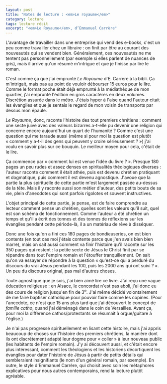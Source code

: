 ```yaml
---
layout: post
title: "Notes de lecture : <em>Le royaume</em>"
category: lecture
tags: lecture récit
excerpt: "<em>Le Royaume</em>, d’Emmanuel Carrère"
---
```


L'avantage de travailler dans une entreprise qui vend des e-books, c'est un peu comme travailler chez un libraire : on finit par être au courant des nouveautés qui se vendent bien. Généralement, ces nouveautés ne me tentent pas personnellement (par exemple si elles parlent de nuances de gris), mais il arrive qu'un résumé m'intrigue et que je finisse par lire le roman.

C'est comme ça que j'ai emprunté _Le Royaume_ d'E. Carrère à la bibli. Ça m'intrigait, mais pas au point de vouloir débourser 15 euros pour le lire. Comme le format poche était déjà emprunté à la médiathèque de mon quartier, j'ai emprunté l'édition en gros caractères en deux volumes. Discrétion assurée dans le métro. J'étais hyper à l'aise quand l'auteur citait les évangiles et que je sentais le regard de mon voisin de transports par dessus mon épaule.

_Le Royaume_, donc, raconte l'histoire des tout premiers chrétiens : comment une secte juive avec des valeurs bizarres a-t-elle pu devenir une religion qui concerne encore aujourd'hui un quart de l'humanité ? Comme c'est une question qui me taraude aussi (même si pour moi la question est plutôt « comment y a-t-il des gens qui peuvent y croire sérieusement ? ») j'ai voulu en savoir plus sur ce bouquin. Le meilleur moyen pour cela, c'était de le lire.

Ça commence par « comment lui est venue l'idée du livre ? ». Presque 180 pages un peu rudes et assez denses en spiritualités théologiques diverses : l'auteur raconte comment il était athée, puis est devenu chrétien pratiquant et dogmatique, puis comment il est devenu agnostique. J'avoue que la partie la plus spirituelle de cette partie m'est largement passée au-dessus de la tête. Mais il y raconte aussi son métier d'auteur, des petits bouts de sa vie, plein d'anecdotes qui sont parfois rigolotes et souvent instructives.

L'objet principal de cette partie, je pense, est de faire comprendre au lecteur comment pense un chrétien, quelles sont les valeurs qu'il suit, quel est son schéma de fonctionnement. Comme l'auteur a été chrétien un temps et qu'il a écrit des tonnes et des tonnes de réflexions sur les évangiles pendant cette période-là, il a un matériau de rêve à disséquer.

Donc une fois qu'on a fini ces 180 pages de bondieuseries, on est bien contents (en tout cas moi j'étais contente parce que j'en avais bien bien marre), mais on sait aussi comment va finir l'histoire qu'il raconte sur les 350 pages qui restent : la petite secte de Jésus le Christ finit par se répandre dans tout l'empire romain et l'étouffer tranquillement. On sait qu'on va essayer de répondre à la question « qu'est-ce qui a perduré du discours du vrai Jésus pendant les 100, puis les 2000 ans qui ont suivi ? ». Un peu du discours original, pas mal d'autres choses.

Toute agnostique que je sois, j'ai bien aimé lire ce livre. J'ai reçu une vague éducation religieuse : en Alsace, le concordat n'est pas aboli, j'ai donc eu des cours de religion jusqu'en fin de 3<sup>e</sup>. J'ai même décidé volontairement de me faire baptiser catholique pour pouvoir faire comme les copines. (Pour l'anecdote, ce n'est que 15 ans plus tard que j'ai découvert le concept de _famille catho_, quand j'ai déménagé dans le coin de Versailles. Avant ça, pour moi la différence cathos/protestants se résumait à orgue/guitare à l'église.)

Je n'ai pas progressé spirituellement en lisant cette histoire, mais j'ai appris beaucoup de choses sur l'histoire des premiers chrétiens, la manière dont ils ont discrètement adapté leur dogme pour « coller » à leur nouveau public (les habitants de l'empire romain). J'y ai découvert aussi, et c'était encore plus intéressant, comment les théologiens et les historiens décortiquent les évangiles pour dater l'histoire de Jésus à partir de petits détails qui sembleraient insignifiants (le nom d'un général romain, par exemple). En outre, le style d'Emmanuel Carrère, qui choisit avec soin les métaphores explicatives pour nous autres contemporains, rend la lecture plutôt agréable.
